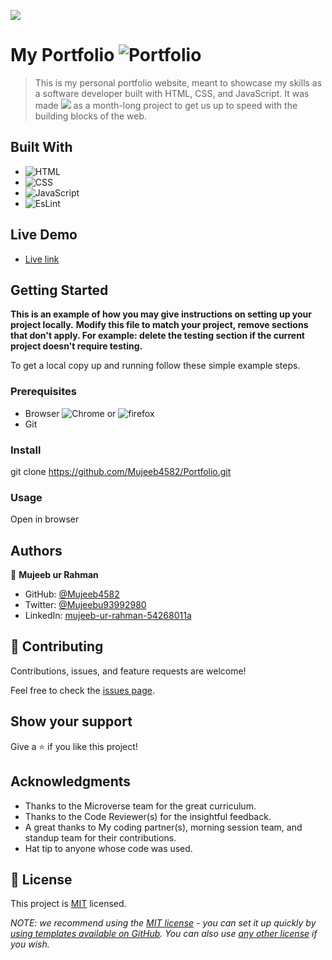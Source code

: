 ![](https://img.shields.io/badge/Microverse-blueviolet)

# My Portfolio ![Portfolio](https://img.shields.io/badge/-Portfolio-Green)

> This is my personal portfolio website, meant to showcase my skills as a software developer built with HTML, CSS, and JavaScript. It was made ![](https://img.shields.io/badge/Microverse-blueviolet) as a month-long project to get us up to speed with the building blocks of the web.



## Built With

- ![HTML](https://img.shields.io/badge/-HTML-orange) 
- ![CSS](https://img.shields.io/badge/-CSS-blue)
- ![JavaScript](https://img.shields.io/badge/-JavaScript-yellow)
- ![EsLint](https://img.shields.io/badge/-EsLint-red)

## Live Demo

- [Live link]( https://mujeeb4582.github.io/Portfolio/)

## Getting Started

**This is an example of how you may give instructions on setting up your project locally.**
**Modify this file to match your project, remove sections that don't apply. For example: delete the testing section if the current project doesn't require testing.**


To get a local copy up and running follow these simple example steps.

### Prerequisites
- Browser  ![Chrome](https://img.shields.io/badge/-Chrome-green) or ![firefox](https://img.shields.io/badge/-firefox-orange) 
- Git

### Install
git clone https://github.com/Mujeeb4582/Portfolio.git

### Usage
Open in browser


## Authors

👤 **Mujeeb ur Rahman**

- GitHub: [@Mujeeb4582](https://github.com/Mujeeb4582)
- Twitter: [@Mujeebu93992980](https://twitter.com/Mujeebu93992980)
- LinkedIn: [mujeeb-ur-rahman-54268011a](https://linkedin.com/in/mujeeb-ur-rahman-54268011a)

## 🤝 Contributing

Contributions, issues, and feature requests are welcome!

Feel free to check the [issues page](../../issues/).

## Show your support

Give a ⭐️ if you like this project!

## Acknowledgments

- Thanks to the Microverse team for the great curriculum.
- Thanks to the Code Reviewer(s) for the insightful feedback.
- A great thanks to My coding partner(s), morning session team, and standup team for their contributions.
- Hat tip to anyone whose code was used.

## 📝 License

This project is [MIT](./LICENSE) licensed.

_NOTE: we recommend using the [MIT license](https://choosealicense.com/licenses/mit/) - you can set it up quickly by [using templates available on GitHub](https://docs.github.com/en/communities/setting-up-your-project-for-healthy-contributions/adding-a-license-to-a-repository). You can also use [any other license](https://choosealicense.com/licenses/) if you wish._
